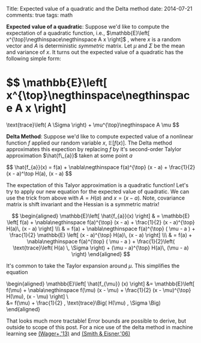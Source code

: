 Title: Expected value of a quadratic and the Delta method
date: 2014-07-21
comments: true
tags: math

**Expected value of a quadratic**: Suppose we'd like to compute the expectation
of a quadratic function, i.e.,
$\mathbb{E}\left[ x^{\top}\negthinspace\negthinspace A x \right]$ , where $x$ is
a random vector and $A$ is deterministic _symmetric_ matrix. Let $\mu$ and
$\Sigma$ be the mean and variance of $x$. It turns out the expected value of a
quadratic has the following simple form:

$$
\mathbb{E}\left[ x^{\top}\negthinspace\negthinspace A x \right]
=
\text{trace}\left( A \Sigma \right) + \mu^{\top}\negthinspace A \mu
$$

**Delta Method**: Suppose we'd like to compute expected value of a nonlinear
function $f$ applied our random variable $x$,
$\mathbb{E}\left[ f(x) \right]$. The Delta method approximates this expection by
replacing $f$ by it's second-order Talylor approximation $\hat{f\_{a}}$ taken at
some point $a$

$$
\hat{f_{a}}(x) = f(a) + \nabla\negthinspace f(a)^\{\top} (x - a) + \frac{1}{2} (x - a)^\top H(a)\, (x - a)
$$

The expectation of this Talyor approximation is a quadratic function! Let's try
to apply our new equation for the expected value of quadratic. We can use the
trick from above with $A=H(a)$ and $x = (x-a)$. Note, covariance matrix is shift
invariant and the Hessian is a symmetric matrix!

$$
\begin{aligned}
\mathbb{E}\left[ \hat{f_{a}}(x) \right]
 & = \mathbb{E} \left[ f(a) + \nabla\negthinspace f(a)^{\top} (x - a) + \frac{1}{2} (x - a)^{\top} H(a)\, (x - a) \right] \\\
 & = f(a) + \nabla\negthinspace f(a)^{\top} ( \mu - a ) + \frac{1}{2} \mathbb{E} \left[ (x - a)^{\top} H(a)\, (x - a) \right] \\\
 & = f(a) + \nabla\negthinspace f(a)^{\top} ( \mu - a ) +
   \frac{1}{2}\left( \text{trace}\left( H(a) \, \Sigma \right) + (\mu - a)^{\top} H(a)\, (\mu - a) \right)
\end{aligned}
$$

It's common to take the Taylor expansion around $\mu$. This simplifies the equation

\begin{aligned}
\mathbb{E}\left[ \hat{f_{\mu}} (x) \right]
&= \mathbb{E}\left[ f(\mu) + \nabla\negthinspace f(\mu) (x - \mu) + \frac{1}{2} (x - \mu)^{\top} H(\mu)\, (x - \mu) \right] \\\
&= f(\mu) + \frac{1}{2} \, \text{trace}\Big( H(\mu) \, \Sigma \Big)
\end{aligned}

That looks much more tractable! Error bounds are possible to derive, but outside
to scope of this post. For a nice use of the delta method in machine learning
see [(Wager+,'13)](http://arxiv.org/pdf/1307.1493v2.pdf) and
[(Smith & Eisner,'06)](http://cs.jhu.edu/~jason/papers/smith+eisner.acl06-risk.pdf)
